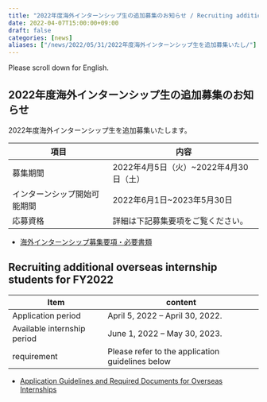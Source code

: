 ```yaml
---
title: "2022年度海外インターンシップ生の追加募集のお知らせ / Recruiting additional overseas internship students for FY2022"
date: 2022-04-07T15:00:00+09:00
draft: false
categories: [news]
aliases: ["/news/2022/05/31/2022年度海外インターンシップ生を追加募集いたし/"]
---
```

Please scroll down for English.

## 2022年度海外インターンシップ生の追加募集のお知らせ

 2022年度海外インターンシップ生を追加募集いたします。
 
| 項目                   |  内容                                |
| --------------------- | -----------------------------------  |
| 募集期間                |  2022年4月5日（火）~2022年4月30日（土）    |
| インターンシップ開始可能期間 | 2022年6月1日~2023年5月30日            | 
| 応募資格                | 詳細は下記募集要項をご覧ください。          |

- [海外インターンシップ募集要項・必要書類](/internship/required-docs)

 ## Recruiting additional overseas internship students for FY2022
 
| Item                        |  content                                         |
| --------------------------- | ------------------------------------------------ |
| Application period          | April 5, 2022 – April 30, 2022.                  |
| Available internship period | June 1, 2022 – May 30, 2023.                     | 
| requirement                 | Please refer to the application guidelines below |

- [Application Guidelines and Required Documents for Overseas Internships](/internship/required-docs)
